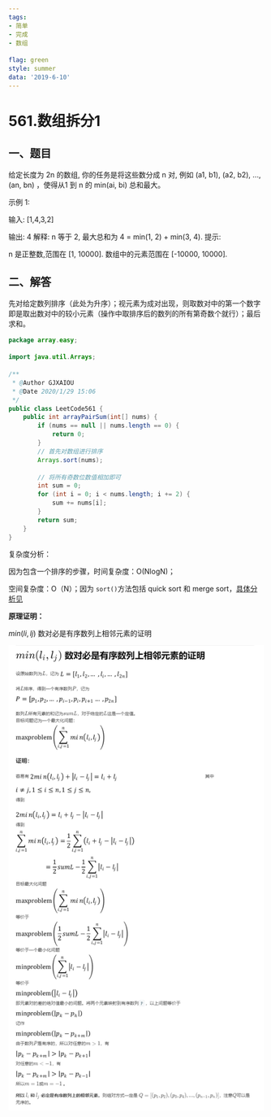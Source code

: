 ```yaml
---
tags: 
- 简单
- 完成
- 数组

flag: green
style: summer
data: '2019-6-10'
---
```





# 561.数组拆分1


## 一、题目

给定长度为 2n 的数组, 你的任务是将这些数分成 n 对, 例如 (a1, b1), (a2, b2), ..., (an, bn) ，使得从1 到 n 的 min(ai, bi) 总和最大。

示例 1:

输入: [1,4,3,2]

输出: 4
解释: n 等于 2, 最大总和为 4 = min(1, 2) + min(3, 4).
提示:

n 是正整数,范围在 [1, 10000].
数组中的元素范围在 [-10000, 10000].




## 二、解答

先对给定数列排序（此处为升序）；视元素为成对出现，则取数对中的第一个数字即是取出数对中的较小元素（操作中取排序后的数列的所有第奇数个就行）；最后求和。

```java
package array.easy;

import java.util.Arrays;

/**
 * @Author GJXAIOU
 * @Date 2020/1/29 15:06
 */
public class LeetCode561 {
    public int arrayPairSum(int[] nums) {
        if (nums == null || nums.length == 0) {
            return 0;
        }
        // 首先对数组进行排序
        Arrays.sort(nums);

        // 将所有奇数位数值相加即可
        int sum = 0;
        for (int i = 0; i < nums.length; i += 2) {
            sum += nums[i];
        }
        return sum;
    }
}

```

复杂度分析：

因为包含一个排序的步骤，时间复杂度：O(NlogN)；

空间复杂度：O（N）；因为 `sort()`方法包括 quick sort 和 merge sort，[具体分析见](https://www.cnblogs.com/phoebe815/p/4249340.html)



**原理证明：**

 $min(li,lj)$ 数对必是有序数列上相邻元素的证明

![算法原理证明](561.%E6%95%B0%E7%BB%84%E6%8B%86%E5%88%861.resource/%E7%AE%97%E6%B3%95%E5%8E%9F%E7%90%86%E8%AF%81%E6%98%8E.png)












